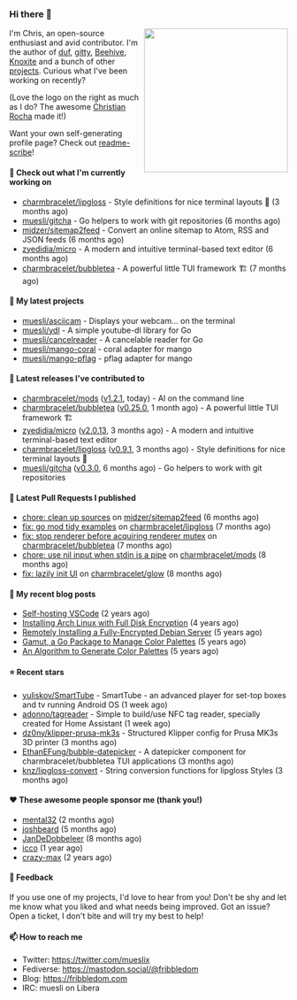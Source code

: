 ### Hi there 👋

<img align="right" src="https://raw.githubusercontent.com/muesli/muesli/master/assets/termenv.png" width="260">

I'm Chris, an open-source enthusiast and avid contributor. I'm the author of [duf](https://github.com/muesli/duf),
[gitty](https://github.com/muesli/gitty), [Beehive](https://github.com/muesli/beehive), [Knoxite](https://github.com/knoxite/knoxite)
 and a bunch of other [projects](https://fribbledom.com/projects/). Curious what I've been working on recently?

(Love the logo on the right as much as I do? The awesome [Christian Rocha](https://github.com/meowgorithm/) made it!)

Want your own self-generating profile page? Check out [readme-scribe](https://github.com/muesli/readme-scribe)!

#### 👷 Check out what I'm currently working on

- [charmbracelet/lipgloss](https://github.com/charmbracelet/lipgloss) - Style definitions for nice terminal layouts 👄 (3 months ago)
- [muesli/gitcha](https://github.com/muesli/gitcha) - Go helpers to work with git repositories (6 months ago)
- [midzer/sitemap2feed](https://github.com/midzer/sitemap2feed) - Convert an online sitemap to Atom, RSS and JSON feeds (6 months ago)
- [zyedidia/micro](https://github.com/zyedidia/micro) - A modern and intuitive terminal-based text editor (6 months ago)
- [charmbracelet/bubbletea](https://github.com/charmbracelet/bubbletea) - A powerful little TUI framework 🏗 (7 months ago)

#### 🌱 My latest projects

- [muesli/asciicam](https://github.com/muesli/asciicam) - Displays your webcam... on the terminal
- [muesli/ydl](https://github.com/muesli/ydl) - A simple youtube-dl library for Go
- [muesli/cancelreader](https://github.com/muesli/cancelreader) - A cancelable reader for Go
- [muesli/mango-coral](https://github.com/muesli/mango-coral) - coral adapter for mango
- [muesli/mango-pflag](https://github.com/muesli/mango-pflag) - pflag adapter for mango

#### 🔭 Latest releases I've contributed to

- [charmbracelet/mods](https://github.com/charmbracelet/mods) ([v1.2.1](https://github.com/charmbracelet/mods/releases/tag/v1.2.1), today) - AI on the command line
- [charmbracelet/bubbletea](https://github.com/charmbracelet/bubbletea) ([v0.25.0](https://github.com/charmbracelet/bubbletea/releases/tag/v0.25.0), 1 month ago) - A powerful little TUI framework 🏗
- [zyedidia/micro](https://github.com/zyedidia/micro) ([v2.0.13](https://github.com/zyedidia/micro/releases/tag/v2.0.13), 3 months ago) - A modern and intuitive terminal-based text editor
- [charmbracelet/lipgloss](https://github.com/charmbracelet/lipgloss) ([v0.9.1](https://github.com/charmbracelet/lipgloss/releases/tag/v0.9.1), 3 months ago) - Style definitions for nice terminal layouts 👄
- [muesli/gitcha](https://github.com/muesli/gitcha) ([v0.3.0](https://github.com/muesli/gitcha/releases/tag/v0.3.0), 6 months ago) - Go helpers to work with git repositories

#### 🔨 Latest Pull Requests I published

- [chore: clean up sources](https://github.com/midzer/sitemap2feed/pull/4) on [midzer/sitemap2feed](https://github.com/midzer/sitemap2feed) (6 months ago)
- [fix: go mod tidy examples](https://github.com/charmbracelet/lipgloss/pull/203) on [charmbracelet/lipgloss](https://github.com/charmbracelet/lipgloss) (7 months ago)
- [fix: stop renderer before acquiring renderer mutex](https://github.com/charmbracelet/bubbletea/pull/757) on [charmbracelet/bubbletea](https://github.com/charmbracelet/bubbletea) (7 months ago)
- [chore: use nil input when stdin is a pipe](https://github.com/charmbracelet/mods/pull/38) on [charmbracelet/mods](https://github.com/charmbracelet/mods) (8 months ago)
- [fix: lazily init UI](https://github.com/charmbracelet/glow/pull/494) on [charmbracelet/glow](https://github.com/charmbracelet/glow) (8 months ago)

#### 📜 My recent blog posts

- [Self-hosting VSCode](https://fribbledom.com/posts/selfhosting-vscode/) (2 years ago)
- [Installing Arch Linux with Full Disk Encryption](https://fribbledom.com/posts/encrypted-arch-install/) (4 years ago)
- [Remotely Installing a Fully-Encrypted Debian Server](https://fribbledom.com/posts/encrypted-remote-debian-install/) (5 years ago)
- [Gamut, a Go Package to Manage Color Palettes](https://fribbledom.com/posts/gamut-package-to-handle-color-palettes/) (5 years ago)
- [An Algorithm to Generate Color Palettes](https://fribbledom.com/posts/an-algorithm-to-generate-color-palettes/) (5 years ago)

#### ⭐ Recent stars

- [yuliskov/SmartTube](https://github.com/yuliskov/SmartTube) - SmartTube - an advanced player for set-top boxes and tv running Android OS (1 week ago)
- [adonno/tagreader](https://github.com/adonno/tagreader) - Simple to build/use NFC tag reader, specially created for Home Assistant (1 week ago)
- [dz0ny/klipper-prusa-mk3s](https://github.com/dz0ny/klipper-prusa-mk3s) - Structured Klipper config for Prusa MK3s 3D printer (3 months ago)
- [EthanEFung/bubble-datepicker](https://github.com/EthanEFung/bubble-datepicker) - A datepicker component for charmbracelet/bubbletea TUI applications (3 months ago)
- [knz/lipgloss-convert](https://github.com/knz/lipgloss-convert) - String conversion functions for lipgloss Styles (3 months ago)

#### ❤️ These awesome people sponsor me (thank you!)

- [mental32](https://github.com/mental32) (2 months ago)
- [joshbeard](https://github.com/joshbeard) (5 months ago)
- [JanDeDobbeleer](https://github.com/JanDeDobbeleer) (8 months ago)
- [icco](https://github.com/icco) (1 year ago)
- [crazy-max](https://github.com/crazy-max) (2 years ago)

#### 💬 Feedback

If you use one of my projects, I'd love to hear from you! Don't be shy and let me know what you liked
and what needs being improved. Got an issue? Open a ticket, I don't bite and will try my best to help!

#### 📫 How to reach me

- Twitter: https://twitter.com/mueslix
- Fediverse: https://mastodon.social/@fribbledom
- Blog: https://fribbledom.com
- IRC: muesli on Libera
